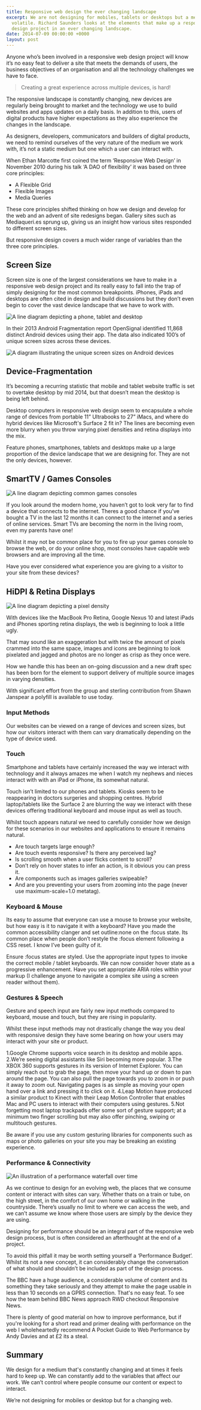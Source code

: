 ```yaml
---
title: Responsive web design the ever changing landscape
excerpt: We are not designing for mobiles, tablets or desktops but a medium that is
  volatile. Richard Saunders looks at the elements that make up a responsible responsive
  design project in an ever changing landscape.
date: 2014-07-09 00:00:00 +0000
layout: post
---
```


Anyone who’s been involved in a responsive web design project will know it’s no easy feat to deliver a site that meets the demands of users, the business objectives of an organisation and all the technology challenges we have to face.

> Creating a great experience across multiple devices, is hard!

The responsive landscape is constantly changing, new devices are regularly being brought to market and the technology we use to build websites and apps updates on a daily basis. In addition to this, users of digital products have higher expectations as they also experience the changes in the landscape.

As designers, developers, communicators and builders of digital products, we need to remind ourselves of the very nature of the medium we work with, it’s not a static medium but one which a user can interact with.

When Ethan Marcotte first coined the term ‘Responsive Web Design’ in November 2010 during his talk ‘A DAO of flexibility’ it was based on three core principles:

* A Flexible Grid
* Flexible Images
* Media Queries

These core principles shifted thinking on how we design and develop for the web and an advent of site redesigns began. Gallery sites such as Mediaqueri.es sprung up, giving us an insight how various sites responded to different screen sizes.

But responsive design covers a much wider range of variables than the three core principles.

## Screen Size

Screen size is one of the largest considerations we have to make in a responsive web design project and its really easy to fall into the trap of simply designing for the most common breakpoints. iPhones, iPads and desktops are often cited in design and build discussions but they don’t even begin to cover the vast device landscape that we have to work with.

![A line diagram depicting a phone, tablet and desktop](/assets/devices.png)

In their 2013 Android Fragmentation report OpenSignal identified 11,868 distinct Android devices using their app. The data also indicated 100’s of unique screen sizes across these devices.

![A diagram illustrating the unique screen sizes on Android devices](/assets/fragmentation.png)

## Device-Fragmentation

It’s becoming a recurring statistic that mobile and tablet website traffic is set to overtake desktop by mid 2014, but that doesn’t mean the desktop is being left behind.

Desktop computers in responsive web design seem to encapsulate a whole range of devices from portable 11” Ultrabooks to 27” iMacs, and where do hybrid devices like Microsoft's Surface 2 fit in? The lines are becoming even more blurry when you throw varying pixel densities and retina displays into the mix.

Feature phones, smartphones, tablets and desktops make up a large proportion of the device landscape that we are designing for. They are not the only devices, however.

## SmartTV / Games Consoles

![A line diagram depicting common games consoles](/assets/game-consoles.png)

If you look around the modern home, you haven’t got to look very far to find a device that connects to the internet. Theres a good chance if you’ve bought a TV in the last 12 months it can connect to the internet and a series of online services. Smart TVs are becoming the norm in the living room, even my parents have one!

Whilst it may not be common place for you to fire up your games console to browse the web, or do your online shop, most consoles have capable web browsers and are improving all the time.

Have you ever considered what experience you are giving to a visitor to your site from these devices?

## HiDPI & Retina Displays

![A line diagram depicting a pixel density](/assets/hidpi.png)

With devices like the MacBook Pro Retina, Google Nexus 10 and latest iPads and iPhones sporting retina displays, the web is beginning to look a little ugly.

That may sound like an exaggeration but with twice the amount of pixels crammed into the same space, images and icons are beginning to look pixelated and jagged and photos are no longer as crisp as they once were.

How we handle this has been an on-going discussion and a new draft spec has been born for the <picture> element to support delivery of multiple source images in varying densities.

With significant effort from the group and sterling contribution from Shawn Janspear a polyfill is available to use today.

### Input Methods

Our websites can be viewed on a range of devices and screen sizes, but how our visitors interact with them can vary dramatically depending on the type of device used.

### Touch

Smartphone and tablets have certainly increased the way we interact with technology and it always amazes me when I watch my nephews and nieces interact with with an iPad or iPhone, its somewhat natural.

Touch isn’t limited to our phones and tablets. Kiosks seem to be reappearing in doctors surgeries and shopping centres. Hybrid laptop/tablets like the Surface 2 are blurring the way we interact with these devices offering traditional keyboard and mouse input as well as touch.

Whilst touch appears natural we need to carefully consider how we design for these scenarios in our websites and applications to ensure it remains natural.

- Are touch targets large enough?
- Are touch events responsive? Is there any perceived lag?
- Is scrolling smooth when a user flicks content to scroll?
- Don’t rely on hover states to infer an action, is it obvious you can press it.
- Are components such as images galleries swipeable?
- And are you preventing your users from zooming into the page (never use maximum-scale=1.0 metatag).  

### Keyboard &amp; Mouse

Its easy to assume that everyone can use a mouse to browse your website, but how easy is it to navigate it with a keyboard? Have you made the common accessibility clanger and set outline:none on the :focus state. Its common place when people don’t restyle the :focus element following a CSS reset. I know I’ve been guilty of it.

Ensure :focus states are styled.
Use the appropriate input types to invoke the correct mobile / tablet keyboards.
We can now consider hover state as a progressive enhancement.
Have you set appropriate ARIA roles within your markup (I challenge anyone to navigate a complex site using a screen reader without them).

### Gestures &amp; Speech

Gesture and speech input are fairly new input methods compared to keyboard, mouse and touch, but they are rising in popularity.

Whilst these input methods may not drastically change the way you deal with responsive design they have some bearing on how your users may interact with your site or product.

1.Google Chrome supports voice search in its desktop and mobile apps.
2.We’re seeing digital assistants like Siri becoming more popular.
3.The XBOX 360 supports gestures in its version of Internet Explorer. You can simply reach out to grab the page, then move your hand up or down to pan around the page. You can also pull the page towards you to zoom in or push it away to zoom out.
Navigating pages is as simple as moving your open hand over a link and pressing it to click on it.
4.Leap Motion have produced a similar product to Kinect with their Leap Motion Controller that enables Mac and PC users to interact with their computers using gestures.
5.Not forgetting most laptop trackpads offer some sort of gesture support; at a minimum two finger scrolling but may also offer pinching, swiping or multitouch gestures.

Be aware if you use any custom gesturing libraries for components such as maps or photo galleries on your site you may be breaking an existing experience.

### Performance &amp; Connectivity

![An illustration of a performance waterfall over time](/assets/performance.png)

As we continue to design for an evolving web, the places that we consume content or interact with sites can vary. Whether thats on a train or tube, on the high street, in the comfort of our own home or walking in the countryside. There’s usually no limit to where we can access the web, and we can’t assume we know where those users are simply by the device they are using.

Designing for performance should be an integral part of the responsive web design process, but is often considered an afterthought at the end of a project.

To avoid this pitfall it may be worth setting yourself a ‘Performance Budget’. Whilst its not a new concept, it can considerably change the conversation of what should and shouldn’t be included as part of the design process.

The BBC have a huge audience, a considerable volume of content and its something they take seriously and they attempt to make the page usable in less than 10 seconds on a GPRS connection. That's no easy feat. To see how the team behind BBC News approach RWD checkout Responsive News.

There is plenty of good material on how to improve performance, but if you're looking for a short read and primer dealing with performance on the web I wholeheartedly recommend A Pocket Guide to Web Performance by Andy Davies and at £2 its a steal.

## Summary

We design for a medium that's constantly changing and at times it feels hard to keep up. We can constantly add to the variables that affect our work. We can’t control where people consume our content or expect to interact.

We’re not designing for mobiles or desktop but for a changing web.
